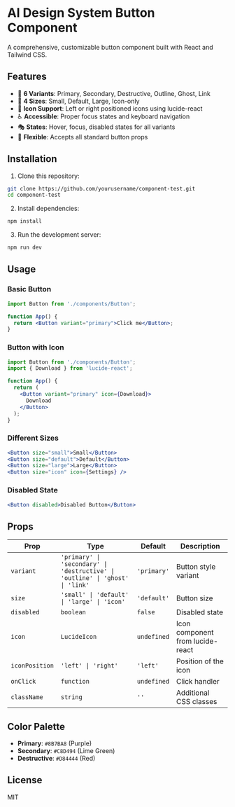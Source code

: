 # AI Design System Button Component

A comprehensive, customizable button component built with React and Tailwind CSS.

## Features

- 🎨 **6 Variants**: Primary, Secondary, Destructive, Outline, Ghost, Link
- 📏 **4 Sizes**: Small, Default, Large, Icon-only
- 🎯 **Icon Support**: Left or right positioned icons using lucide-react
- ♿ **Accessible**: Proper focus states and keyboard navigation
- 🎭 **States**: Hover, focus, disabled states for all variants
- 🔧 **Flexible**: Accepts all standard button props

## Installation

1. Clone this repository:
```bash
git clone https://github.com/yourusername/component-test.git
cd component-test
```

2. Install dependencies:
```bash
npm install
```

3. Run the development server:
```bash
npm run dev
```

## Usage

### Basic Button
```jsx
import Button from './components/Button';

function App() {
  return <Button variant="primary">Click me</Button>;
}
```

### Button with Icon
```jsx
import Button from './components/Button';
import { Download } from 'lucide-react';

function App() {
  return (
    <Button variant="primary" icon={Download}>
      Download
    </Button>
  );
}
```

### Different Sizes
```jsx
<Button size="small">Small</Button>
<Button size="default">Default</Button>
<Button size="large">Large</Button>
<Button size="icon" icon={Settings} />
```

### Disabled State
```jsx
<Button disabled>Disabled Button</Button>
```

## Props

| Prop | Type | Default | Description |
|------|------|---------|-------------|
| `variant` | `'primary' \| 'secondary' \| 'destructive' \| 'outline' \| 'ghost' \| 'link'` | `'primary'` | Button style variant |
| `size` | `'small' \| 'default' \| 'large' \| 'icon'` | `'default'` | Button size |
| `disabled` | `boolean` | `false` | Disabled state |
| `icon` | `LucideIcon` | `undefined` | Icon component from lucide-react |
| `iconPosition` | `'left' \| 'right'` | `'left'` | Position of the icon |
| `onClick` | `function` | `undefined` | Click handler |
| `className` | `string` | `''` | Additional CSS classes |

## Color Palette

- **Primary**: `#8B7BA8` (Purple)
- **Secondary**: `#C8D494` (Lime Green)
- **Destructive**: `#D84444` (Red)

## License

MIT
